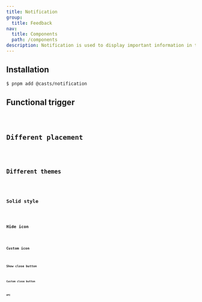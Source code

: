 ```yaml
---
title: Notification
group:
  title: Feedback
nav:
  title: Components
  path: /components
description: Notification is used to display important information in the corners of a page or other locations, usually with a higher priority.
---
```


## Installation

```bash
$ pnpm add @casts/notification
```

## Functional trigger

<code src="../examples/functional" />

## Different placement

<code src="../examples/different-placement" />

## Different themes

<code src="../examples/different-themes" />

## Solid style

<code src="../examples/solid-style" />

## Hide icon

<code src="../examples/hide-icon" />

## Custom icon

<code src="../examples/custom-icon" />

## Show close button

<code src="../examples/closeable" />

## Custom close button

<code src="../examples/custom-close" />

## API

<API src="@casts/notification"></API>
